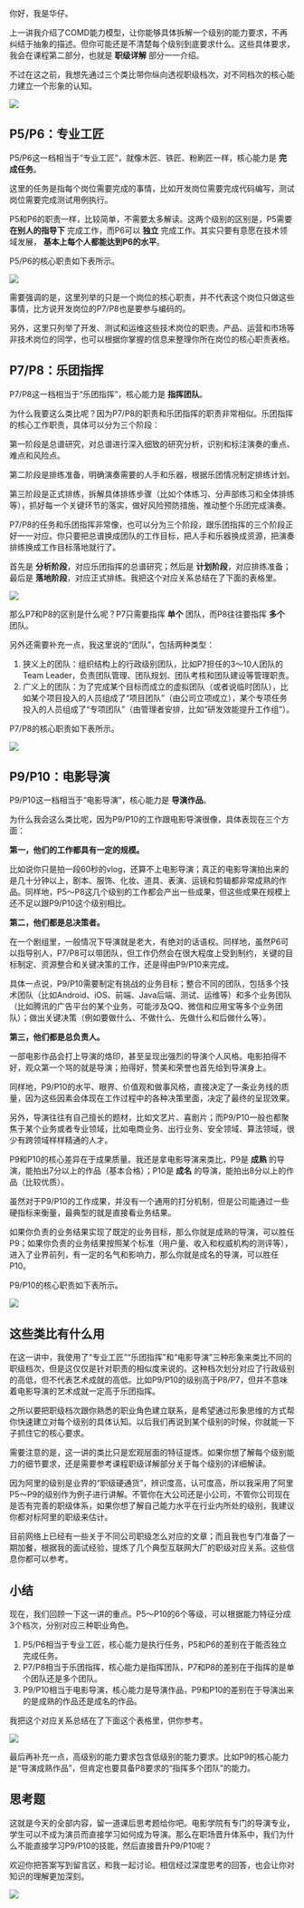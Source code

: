 你好，我是华仔。

上一讲我介绍了COMD能力模型，让你能够具体拆解一个级别的能力要求，不再纠结于抽象的描述。但你可能还是不清楚每个级别到底要求什么。这些具体要求，我会在课程第二部分，也就是 **职级详解** 部分一一介绍。

不过在这之前，我想先通过三个类比带你纵向透视职级档次，对不同档次的核心能力建立一个形象的认知。

![](https://static001.geekbang.org/resource/image/4b/4e/4bccb93fyyc2e9efb3315148d481374e.jpg?wh=2700*2198)

## P5/P6：专业工匠

P5/P6这一档相当于“专业工匠”，就像木匠、铁匠、粉刷匠一样，核心能力是 **完成任务**。

这里的任务是指每个岗位需要完成的事情，比如开发岗位需要完成代码编写，测试岗位需要完成测试用例执行。

P5和P6的职责一样，比较简单，不需要太多解读。这两个级别的区别是，P5需要 **在别人的指导下** 完成工作，而P6可以 **独立** 完成工作。其实只要有意愿在技术领域发展， **基本上每个人都能达到P6的水平**。

P5/P6的核心职责如下表所示。

![](https://static001.geekbang.org/resource/image/c6/87/c66280b04f93cf3ccd6c82bf8a0bd487.jpg?wh=2700*1274)

需要强调的是，这里列举的只是一个岗位的核心职责，并不代表这个岗位只做这些事情，比方说开发岗位的P7/P8也是要参与编码的。

另外，这里只列举了开发、测试和运维这些技术岗位的职责。产品、运营和市场等非技术岗位的同学，也可以根据你掌握的信息来整理你所在岗位的核心职责表格。

## P7/P8：乐团指挥

P7/P8这一档相当于“乐团指挥”，核心能力是 **指挥团队**。

为什么我要这么类比呢？因为P7/P8的职责和乐团指挥的职责非常相似。乐团指挥的核心工作职责，具体可以分为三个阶段：

第一阶段是总谱研究，对总谱进行深入细致的研究分析，识别和标注演奏的重点、难点和风险点。

第二阶段是排练准备，明确演奏需要的人手和乐器，根据乐团情况制定排练计划。

第三阶段是正式排练，拆解具体排练步骤（比如个体练习、分声部练习和全体排练等），抓好每一个关键环节的落实，做好风险预防措施，推动整个乐团完成演奏。

P7/P8的任务和乐团指挥非常像，也可以分为三个阶段，跟乐团指挥的三个阶段正好一一对应。你只要把总谱换成团队的工作目标，把人手和乐器换成资源，把演奏排练换成工作目标落地就行了。

首先是 **分析阶段**，对应乐团指挥的总谱研究；然后是 **计划阶段**，对应排练准备；最后是 **落地阶段**，对应正式排练。我把这个对应关系总结在了下面的表格里。

![](https://static001.geekbang.org/resource/image/1f/88/1fe4ea49e3ea5435c73406d4be2e3c88.jpg?wh=2700*949)

那么P7和P8的区别是什么呢？P7只需要指挥 **单个** 团队，而P8往往要指挥 **多个** 团队。

另外还需要补充一点，我这里说的“团队”，包括两种类型：

1. 狭义上的团队：组织结构上的行政级别团队，比如P7担任的3～10人团队的Team Leader，负责团队管理、团队规划、团队考核和团队建设等管理职责。
2. 广义上的团队：为了完成某个目标而成立的虚拟团队（或者说临时团队），比如某个项目投入的人员组成了“项目团队”（由公司立项成立），某个专项任务投入的人员组成了“专项团队”（由管理者安排，比如“研发效能提升工作组”）。

P7/P8的核心职责如下表所示。

![](https://static001.geekbang.org/resource/image/f6/c2/f651082f46406950985568e639f082c2.jpg?wh=2700*2836)

## P9/P10：电影导演

P9/P10这一档相当于“电影导演”，核心能力是 **导演作品**。

为什么我会这么类比呢，因为P9/P10的工作跟电影导演很像，具体表现在三个方面：

**第一，他们的工作都具有一定的规模。**

比如说你只是拍一段60秒的vlog，还算不上电影导演；真正的电影导演拍出来的是几十分钟以上，剧本、服饰、化妆、道具、表演、运镜和剪辑都非常成熟的作品。同样地，P5～P8这几个级别的工作都会产出一些成果，但这些成果在规模上还不足以跟P9/P10这个级别相比。

**第二，他们都是总决策者。**

在一个剧组里，一般情况下导演就是老大，有绝对的话语权。同样地，虽然P6可以指导别人，P7/P8可以带团队，但工作仍然会在很大程度上受到制约，关键的目标制定、资源整合和关键决策的工作，还是得由P9/P10来完成。

具体一点说，P9/P10需要制定有挑战的业务目标；整合不同的团队，包括多个技术团队（比如Android、iOS、前端、Java后端、测试、运维等）和多个业务团队（比如腾讯的广告平台的某个业务，可能涉及QQ、微信和应用宝等多个业务团队）；做出关键决策（例如要做什么、不做什么、先做什么和后做什么等）。

**第三，他们都是总负责人。**

一部电影作品会打上导演的烙印，甚至呈现出强烈的导演个人风格。电影拍得不好，观众第一个骂的就是导演；拍得好，赞美和荣誉也首先给到导演身上。

同样地，P9/P10的水平、眼界、价值观和做事风格，直接决定了一条业务线的质量，因为这些因素会体现在工作过程中的各种决策里面，决定了最终的呈现效果。

另外，导演往往有自己擅长的题材，比如文艺片、喜剧片；而P9/P10一般也都聚焦于某个业务或者专业领域，比如电商业务、出行业务、安全领域、算法领域，很少有跨领域样样精通的人才。

P9和P10的核心差异在于成果质量。我还是拿电影导演来类比，P9是 **成熟** 的导演，能拍出7分以上的作品（基本合格）；P10是 **成名** 的导演，能拍出8分以上的作品（比较优质）。

虽然对于P9/P10的工作成果，并没有一个通用的打分机制，但是公司能通过一些硬指标来衡量，最典型的就是直接看业务结果。

如果你负责的业务结果实现了既定的业务目标，那么你就是成熟的导演，可以胜任P9；如果你负责的业务结果按照某个标准（用户量、收入和权威机构的测评等），进入了业界前列，有一定的名气和影响力，那么你就是成名的导演，可以胜任P10。

P9/P10的核心职责如下表所示。

![](https://static001.geekbang.org/resource/image/ee/c5/eeb6175e8cae4e11c290907be255d8c5.jpg?wh=2700*2755)

## 这些类比有什么用

在这一讲中，我使用了“专业工匠”“乐团指挥”和“电影导演”三种形象来类比不同的职级档次，但是这仅仅是针对职责的相似度来说的。这种档次划分对应了行政级别的高低，但不代表艺术成就的高低。比如P9/P10的级别高于P8/P7，但并不意味着电影导演的艺术成就一定高于乐团指挥。

之所以要把职级档次跟你熟悉的职业角色建立联系，是希望通过形象思维的方式帮你快速建立对每个级别的具体认知。以后我们再说到某个级别的时候，你就能一下子抓住它的核心要求。

需要注意的是，这一讲的类比只是宏观层面的特征提炼。如果你想了解每个级别能力的细节要求，还是需要参考课程职级详解部分关于每个级别的详细解读。

因为阿里的级别是业界的“职级硬通货”，辨识度高，认可度高，所以我采用了阿里P5～P9的级别作为例子进行讲解。不管你在大公司还是小公司，不管你公司现在是否有完善的职级体系，如果你想了解自己能力水平在行业内所处的级别，我建议你都对标阿里的职级来估计。

目前网络上已经有一些关于不同公司职级怎么对应的文章；而且我也专门准备了一期加餐，根据我的面试经验，提炼了几个典型互联网大厂的职级对应关系。这些信息你都可以参考。

## 小结

现在，我们回顾一下这一讲的重点。P5～P10的6个等级，可以根据能力特征分成3个档次，分别对应三种职业角色。

1. P5/P6相当于专业工匠，核心能力是执行任务，P5和P6的差别在于能否独立完成任务。
2. P7/P8相当于乐团指挥，核心能力是指挥团队，P7和P8的差别在于指挥的是单个团队还是多个团队。
3. P9/P10相当于电影导演，核心能力是导演作品，P9和P10的差别在于导演出来的是成熟的作品还是成名的作品。

我把这个对应关系总结在了下面这个表格里，供你参考。

![](https://static001.geekbang.org/resource/image/54/37/54bd26eb8d1b7fa99f7f8095fe2e4337.jpg?wh=2700*1314)

最后再补充一点，高级别的能力要求包含低级别的能力要求。比如P9的核心能力是“导演成熟作品”，但肯定也要具备P8要求的“指挥多个团队”的能力。

## 思考题

这就是今天的全部内容，留一道课后思考题给你吧。电影学院有专门的导演专业，学生可以不成为演员而直接学习如何成为导演。那么在职场晋升体系中，我们为什么不能直接学习P9/P10的技能，然后直接晋升P9/P10呢？

欢迎你把答案写到留言区，和我一起讨论。相信经过深度思考的回答，也会让你对知识的理解更加深刻。

![](https://static001.geekbang.org/resource/image/14/b8/14c0dd1336yyf86864d3452b90e9bdb8.jpeg?wh=1920*1080)